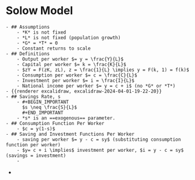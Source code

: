 # Solow Model
	- ## Assumptions
		- *K* is not fixed
		- *L* is not fixed (population growth)
		- *G* = *T* = 0
		- Constant returns to scale
	- ## Definitions
		- Output per worker $= y = \frac{Y}{L}$
		- Capital per worker $= k = \frac{K}{L}$
		- $zY = F(zK, zL), z = \frac{1}{L} \implies y = F(k, 1) = f(k)$
		- Consumption per worker $= c = \frac{C}{L}$
		- Investment per worker $= i = \frac{I}{L}$
		- National income per worker $= y = c + i$ (no *G* or *T*)
	- {{renderer excalidraw, excalidraw-2024-04-01-19-22-20}}
	- ## Savings Rate, s
		- #+BEGIN_IMPORTANT
		  $s \neq \frac{S}{L}$
		  #+END_IMPORTANT
		- *s* is an ==exogenous== parameter.
	- ## Consumption Function Per Worker
		- $c = y(1-s)$
	- ## Saving and Investment Functions Per Worker
		- saving per worker $= y - c = sy$ (substituting consumption function per worker)
		- $y= c + i \implies$ investment per worker, $i = y - c = sy$ (savings = investment)
		-
-